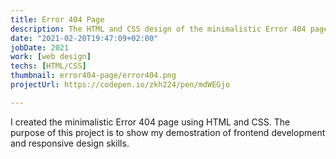 ```yaml
---
title: Error 404 Page
description: The HTML and CSS design of the minimalistic Error 404 page
date: "2021-02-20T19:47:09+02:00"
jobDate: 2021
work: [web design]
techs: [HTML/CSS]
thumbnail: error404-page/error404.png
projectUrl: https://codepen.io/zkh224/pen/mdWEGjo

---
```


I created the minimalistic Error 404 page using HTML and CSS. The purpose of this project is to show my demostration of frontend development and responsive design skills. 